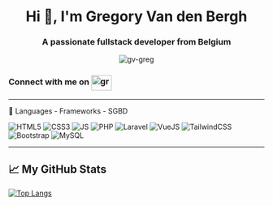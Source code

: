 <!-- [![Readme Quotes](https://quotes-github-readme.vercel.app/api?type=vertical&theme=dark)](https://github.com/piyushsuthar/github-readme-quotes) -->

<h1 align="center">Hi 👋, I'm Gregory Van den Bergh</h1>
<h3 align="center">A passionate fullstack developer from Belgium</h3>

<p align="center"> <img src="https://komarev.com/ghpvc/?username=gv-greg&label=Profile%20views&color=0e75b6&style=flat" alt="gv-greg" /> </p>

<h3 align="left">Connect with me on <a href="https://linkedin.com/in/greggv-creacube" target="blank"><img align="center" src="https://raw.githubusercontent.com/rahuldkjain/github-profile-readme-generator/master/src/images/icons/Social/linked-in-alt.svg" alt="greggv-creacube" height="30" width="40" /></a></h3>

---

🧰 Languages - Frameworks - SGBD

![HTML5](https://img.shields.io/badge/Language-html5-informational?style=flat&logo=html5&logoColor=white&color=orange)
![CSS3](https://img.shields.io/badge/Language-css3-informational?style=flat&logo=css3&logoColor=white&color=blue)
![JS](https://img.shields.io/badge/Language-javascript-informational?style=flat&logo=javascript&logoColor=white&color=efd81d)
![PHP](https://img.shields.io/badge/Language-php-informational?style=flat&logo=php&logoColor=white&color=777bb3)
![Laravel](https://img.shields.io/badge/Framework-laravel-informational?style=flat&logo=laravel&logoColor=white&color=f9322c)
![VueJS](https://img.shields.io/badge/Framework-vue.js-informational?style=flat&logo=vue.js&logoColor=white&color=42d392)
![TailwindCSS](https://img.shields.io/badge/Framework-TailwindCSS-informational?style=flat&logo=tailwindcss&logoColor=white&color=2985b2)
![Bootstrap](https://img.shields.io/badge/Framework-Bootstrap-informational?style=flat&logo=bootstrap&logoColor=white&color=7952b3)
![MySQL](https://img.shields.io/badge/SGDB-MySQL-informational?style=flat&logo=mysql&logoColor=white&color=00758f)

---

## &#x1f4c8; My GitHub Stats

[![Top Langs](https://github-readme-stats.vercel.app/api/top-langs/?username=GV-Greg&hide=java,pug,shell&theme=gradient)](https://github.com/anuraghazra/github-readme-stats) 

<!-- <img align="center" src="https://github-readme-stats.vercel.app/api?username=gv-greg&show_icons=true&locale=en" alt="gv-greg" /> -->

<!--
**GV-Greg/GV-Greg** is a ✨ _special_ ✨ repository because its `README.md` (this file) appears on your GitHub profile.

Here are some ideas to get you started:

- 🔭 I’m currently working on ...
- 🌱 I’m currently learning ...
- 👯 I’m looking to collaborate on ...
- 🤔 I’m looking for help with ...
- 💬 Ask me about ...
- 📫 How to reach me: ...
- 😄 Pronouns: ...
- ⚡ Fun fact: ...
-->
